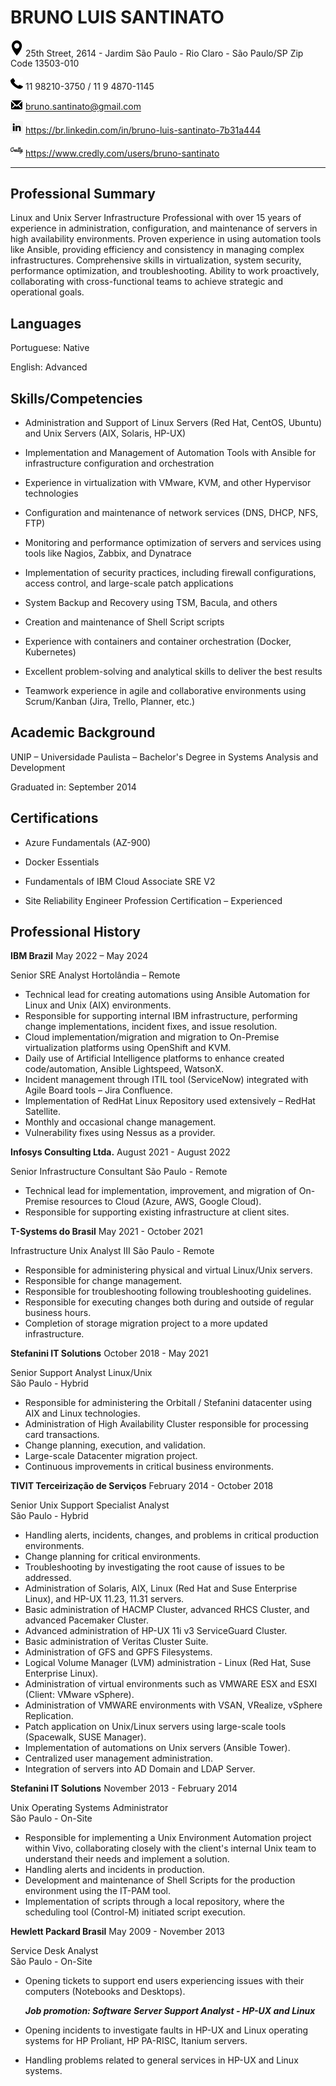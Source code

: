  
# BRUNO LUIS SANTINATO
 
<img src="images/location.png" alt="drawing" width="20"/> 25th Street, 2614 - Jardim São Paulo - Rio Claro - São Paulo/SP Zip Code 13503-010

<img src="images/phone.png" alt="drawing" width="20"/> 11 98210-3750 / 11 9 4870-1145

<img src="images/mail.png" alt="drawing" width="20"/> <bruno.santinato@gmail.com>

<img src="images/linkedin-logo.png" alt="drawing" width="20"/> <https://br.linkedin.com/in/bruno-luis-santinato-7b31a444>

<img src="images/credly_logo_icon.png" alt="drawing" width="20"/> <https://www.credly.com/users/bruno-santinato>

---
## Professional Summary
Linux and Unix Server Infrastructure Professional with over 15 years of experience in administration, configuration, and maintenance of servers in high availability environments. Proven experience in using automation tools like Ansible, providing efficiency and consistency in managing complex infrastructures. Comprehensive skills in virtualization, system security, performance optimization, and troubleshooting. Ability to work proactively, collaborating with cross-functional teams to achieve strategic and operational goals.
## Languages

Portuguese: Native

English: Advanced
## Skills/Competencies

- Administration and Support of Linux Servers (Red Hat, CentOS, Ubuntu) and Unix Servers (AIX, Solaris, HP-UX)

- Implementation and Management of Automation Tools with Ansible for infrastructure configuration and orchestration

- Experience in virtualization with VMware, KVM, and other Hypervisor technologies

- Configuration and maintenance of network services (DNS, DHCP, NFS, FTP)

- Monitoring and performance optimization of servers and services using tools like Nagios, Zabbix, and Dynatrace

- Implementation of security practices, including firewall configurations, access control, and large-scale patch applications

- System Backup and Recovery using TSM, Bacula, and others

- Creation and maintenance of Shell Script scripts

- Experience with containers and container orchestration (Docker, Kubernetes)

- Excellent problem-solving and analytical skills to deliver the best results

- Teamwork experience in agile and collaborative environments using Scrum/Kanban (Jira, Trello, Planner, etc.)


## Academic Background
UNIP – Universidade Paulista – Bachelor's Degree in Systems Analysis and Development

Graduated in: September 2014
## Certifications
- Azure Fundamentals (AZ-900)

- Docker Essentials

- Fundamentals of IBM Cloud Associate SRE V2

- Site Reliability Engineer Profession Certification – Experienced

## Professional History
**IBM Brazil** May 2022 – May 2024

Senior SRE Analyst 
Hortolândia – Remote

- Technical lead for creating automations using Ansible Automation for Linux and Unix (AIX) environments.
- Responsible for supporting internal IBM infrastructure, performing change implementations, incident fixes, and issue resolution.
- Cloud implementation/migration and migration to On-Premise virtualization platforms using OpenShift and KVM.
- Daily use of Artificial Intelligence platforms to enhance created code/automation, Ansible Lightspeed, WatsonX.
- Incident management through ITIL tool (ServiceNow) integrated with Agile Board tools – Jira Confluence.
- Implementation of RedHat Linux Repository used extensively – RedHat Satellite.
- Monthly and occasional change management.
- Vulnerability fixes using Nessus as a provider.

**Infosys Consulting Ltda.** August 2021 - August 2022 

Senior Infrastructure Consultant 
São Paulo - Remote

- Technical lead for implementation, improvement, and migration of On-Premise resources to Cloud (Azure, AWS, Google Cloud).
- Responsible for supporting existing infrastructure at client sites.

**T-Systems do Brasil** May 2021 - October 2021 

Infrastructure Unix Analyst III
São Paulo - Remote

- Responsible for administering physical and virtual Linux/Unix servers.
- Responsible for change management.
- Responsible for troubleshooting following troubleshooting guidelines.
- Responsible for executing changes both during and outside of regular business hours.
- Completion of storage migration project to a more updated infrastructure.

**Stefanini IT Solutions** October 2018 - May 2021 

Senior Support Analyst Linux/Unix  
São Paulo - Hybrid

- Responsible for administering the Orbitall / Stefanini datacenter using AIX and Linux technologies.
- Administration of High Availability Cluster responsible for processing card transactions.
- Change planning, execution, and validation.
- Large-scale Datacenter migration project.
- Continuous improvements in critical business environments.

**TIVIT Terceirização de Serviços** February 2014 - October 2018 

Senior Unix Support Specialist Analyst  
São Paulo - Hybrid

- Handling alerts, incidents, changes, and problems in critical production environments.
- Change planning for critical environments.
- Troubleshooting by investigating the root cause of issues to be addressed.
- Administration of Solaris, AIX, Linux (Red Hat and Suse Enterprise Linux), and HP-UX 11.23, 11.31 servers.
- Basic administration of HACMP Cluster, advanced RHCS Cluster, and advanced Pacemaker Cluster.
- Advanced administration of HP-UX 11i v3 ServiceGuard Cluster.
- Basic administration of Veritas Cluster Suite.
- Administration of GFS and GPFS Filesystems.
- Logical Volume Manager (LVM) administration - Linux (Red Hat, Suse Enterprise Linux).
- Administration of virtual environments such as VMWARE ESX and ESXI (Client: VMware vSphere).
- Administration of VMWARE environments with VSAN, VRealize, vSphere Replication.
- Patch application on Unix/Linux servers using large-scale tools (Spacewalk, SUSE Manager).
- Implementation of automations on Unix servers (Ansible Tower).
- Centralized user management administration.
- Integration of servers into AD Domain and LDAP Server.

**Stefanini IT Solutions** November 2013 - February 2014 

Unix Operating Systems Administrator  
São Paulo - On-Site

- Responsible for implementing a Unix Environment Automation project within Vivo, collaborating closely with the client's internal Unix team to understand their needs and implement a solution.
- Handling alerts and incidents in production.
- Development and maintenance of Shell Scripts for the production environment using the IT-PAM tool.
- Implementation of scripts through a local repository, where the scheduling tool (Control-M) initiated script execution.

**Hewlett Packard Brasil** May 2009 - November 2013

Service Desk Analyst  
São Paulo - On-Site

- Opening tickets to support end users experiencing issues with their computers (Notebooks and Desktops).

  ***Job promotion: Software Server Support Analyst - HP-UX and Linux***
- Opening incidents to investigate faults in HP-UX and Linux operating systems for HP Proliant, HP PA-RISC, Itanium servers.
- Handling problems related to general services in HP-UX and Linux systems.